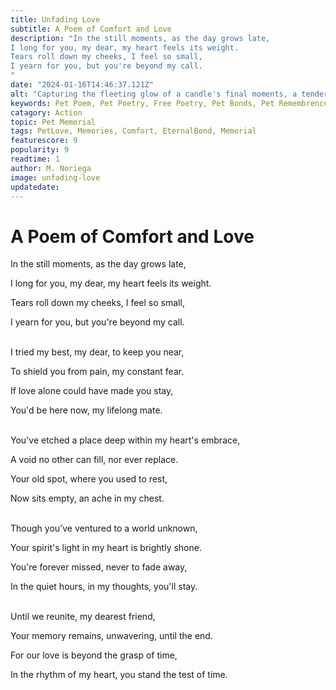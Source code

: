 ```yaml
---
title: Unfading Love
subtitle: A Poem of Comfort and Love
description: "In the still moments, as the day grows late,
I long for you, my dear, my heart feels its weight.
Tears roll down my cheeks, I feel so small,
I yearn for you, but you're beyond my call.
"
date: "2024-01-16T14:46:37.121Z"
alt: "Capturing the fleeting glow of a candle's final moments, a tender flame flickers on the verge of extinguishment, casting a delicate dance of shadows. The dwindling candle symbolizes the transient nature of time, offering a poignant reflection on life's ephemeral beauty and the quiet resilience that remains even in its fading embers."
keywords: Pet Poem, Pet Poetry, Free Poetry, Pet Bonds, Pet Remembrence, Pet Comfort
catagory: Action
topic: Pet Memorial
tags: PetLove, Memories, Comfort, EternalBond, Memorial
featurescore: 9
popularity: 9
readtime: 1
author: M. Noriega
image: unfading-love
updatedate:
---
```


# **A Poem of Comfort and Love**

In the still moments, as the day grows late,

I long for you, my dear, my heart feels its weight.

Tears roll down my cheeks, I feel so small,

I yearn for you, but you're beyond my call.

<br>I tried my best, my dear, to keep you near,

To shield you from pain, my constant fear.

If love alone could have made you stay,

You'd be here now, my lifelong mate.

<br>You've etched a place deep within my heart's embrace,

A void no other can fill, nor ever replace.

Your old spot, where you used to rest,

Now sits empty, an ache in my chest.

<br>Though you've ventured to a world unknown,

Your spirit's light in my heart is brightly shone.

You're forever missed, never to fade away,

In the quiet hours, in my thoughts, you'll stay.

<br>Until we reunite, my dearest friend,

Your memory remains, unwavering, until the end.

For our love is beyond the grasp of time,

In the rhythm of my heart, you stand the test of time.
